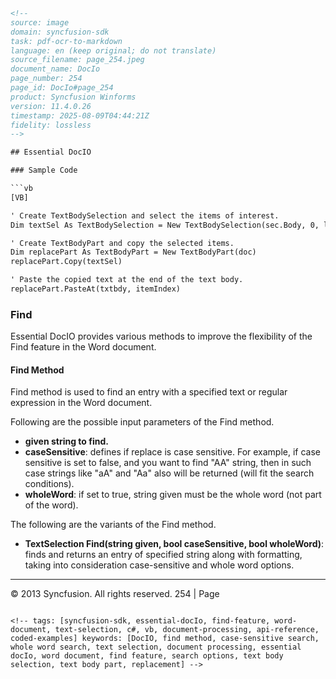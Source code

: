 ```html
<!-- 
source: image
domain: syncfusion-sdk
task: pdf-ocr-to-markdown
language: en (keep original; do not translate)
source_filename: page_254.jpeg
document_name: DocIo
page_number: 254
page_id: DocIo#page_254
product: Syncfusion Winforms
version: 11.4.0.26
timestamp: 2025-08-09T04:44:21Z
fidelity: lossless
-->

## Essential DocIO

### Sample Code

```vb
[VB]

' Create TextBodySelection and select the items of interest.
Dim textSel As TextBodySelection = New TextBodySelection(sec.Body, 0, lastItemIndex, 0, lastItemIndex)

' Create TextBodyPart and copy the selected items.
Dim replacePart As TextBodyPart = New TextBodyPart(doc)
replacePart.Copy(textSel)

' Paste the copied text at the end of the text body.
replacePart.PasteAt(txtbdy, itemIndex)
```

### Find

Essential DocIO provides various methods to improve the flexibility of the Find feature in the Word document.

#### Find Method

Find method is used to find an entry with a specified text or regular expression in the Word document.

Following are the possible input parameters of the Find method.

- **given string to find.**
- **caseSensitive**: defines if replace is case sensitive. For example, if case sensitive is set to false, and you want to find "AA" string, then in such case strings like "aA" and "Aa" also will be returned (will fit the search conditions).
- **wholeWord**: if set to true, string given must be the whole word (not part of the word).

The following are the variants of the Find method.

- **TextSelection Find(string given, bool caseSensitive, bool wholeWord)**: finds and returns an entry of specified string along with formatting, taking into consideration case-sensitive and whole word options.

---
© 2013 Syncfusion. All rights reserved. 254 | Page
```

<!-- tags: [syncfusion-sdk, essential-docIo, find-feature, word-document, text-selection, c#, vb, document-processing, api-reference, coded-examples] keywords: [DocIO, find method, case-sensitive search, whole word search, text selection, document processing, essential docIo, word document, find feature, search options, text body selection, text body part, replacement] -->